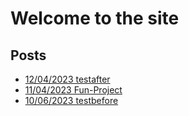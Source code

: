 # Welcome to the site

## Posts











   - [12/04/2023 testafter](testafter.html)
   - [11/04/2023 Fun-Project](Fun-Project.html)
   - [10/06/2023 testbefore](testbefore.html)
